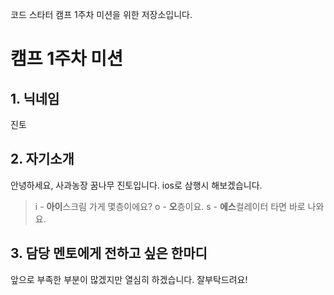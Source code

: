 코드 스타터 캠프 1주차 미션을 위한 저장소입니다.

# 캠프 1주차 미션
## 1. 닉네임
진토
## 2. 자기소개
안녕하세요, 사과농장 꿈나무 진토입니다.
ios로 삼행시 해보겠습니다.
> i - **아이**스크림 가게 몇층이에요?
> o - **오**층이요.
> s - **에스**컬레이터 타면 바로 나와요.

## 3. 담당 멘토에게 전하고 싶은 한마디
앞으로 부족한 부분이 많겠지만 열심히 하겠습니다. 잘부탁드려요!
